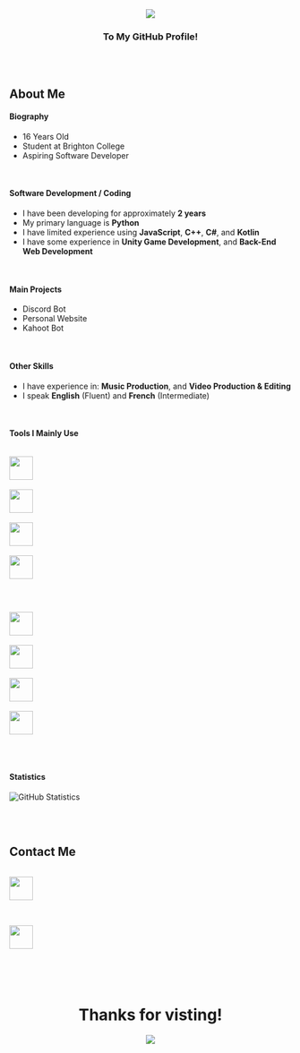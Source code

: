 <div align="center">
  <img src="https://github.com/OneBigUnit/OneBigUnit/blob/main/Images/Welcome Gif.gif">
  <br>
  <h3> <b> To My GitHub Profile! </b> </h3>
</div>
<br>
<br>

## About Me

#### Biography
* 16 Years Old
* Student at Brighton College
* Aspiring Software Developer
<br>

#### Software Development / Coding
* I have been developing for approximately **2 years**
* My primary language is **Python**
* I have limited experience using **JavaScript**, **C++**, **C#**, and **Kotlin**
* I have some experience in **Unity Game Development**, and **Back-End Web Development**
<br>

#### Main Projects
* Discord Bot
* Personal Website
* Kahoot Bot
<br>

#### Other Skills
* I have experience in: **Music Production**, and **Video Production & Editing**
* I speak **English** (Fluent) and **French** (Intermediate)
<br>

#### Tools I Mainly Use
<code> <a href="https://www.python.org/"> <img height="42" src="https://img.icons8.com/metro/26/000000/python.png"> </a> </code> &ensp;
<code> <a href="https://www.jetbrains.com/pycharm/"> <img height="42" src="https://img.icons8.com/color/48/000000/pycharm.png"> </a> </code> &ensp;
<code> <a href="https://www.image-line.com/"> <img height="42" src="https://img.icons8.com/color/48/000000/fl-studio.png"> </a> </code> &ensp;
<code> <a href="https://obsproject.com/"> <img height="42" src="https://img.icons8.com/color/48/000000/obs-studio.png"> </a> </code> <br> <br>
<code> <a href="https://www.techsmith.com/video-editor.html"> <img height="42" src="https://img.icons8.com/color/48/000000/camtasia-studio.png"> </a> </code> &ensp;
<code> <a href="https://atom.io/"> <img height="42" src="https://img.icons8.com/ios-filled/50/000000/atom-editor.png"> </a> </code> &ensp;
<code> <a href="https://unity.com/"> <img height="42" src="https://img.icons8.com/ios-filled/50/000000/unity.png"> </a> </code> &ensp;
<code> <a href="https://replit.com/"> <img height="42" src="https://cdn.remote.work/companies/ydbk6bgvruTBY0PXx3mCh8uiLN44IpiuXpqf2cde.jpeg"> </a> </code>
<br> <br> <br>

#### Statistics
![GitHub Statistics](https://github-readme-stats.vercel.app/api?username=OneBigUnit&count_private=true&theme=tokyonight&show_icons=true)

<br>
<br>

## Contact Me

<code> <a href="https://discordapp.com/users/380798738295422978"> <img src="https://img.icons8.com/color/48/000000/discord-logo.png" height="42"> </a> </code>
<br>
<br>
<code> <a href="mailto:kieran.lock@ymail.com"> <img src="https://img.icons8.com/color/48/000000/yahoo-mail-app.png" height="42"> </a> </code>

<br>
<br>

<div align="center">
  <h1> <b> Thanks for visting! </b> </h1>
  <img src="https://github.com/OneBigUnit/OneBigUnit/blob/main/Images/Goodbye Gif.gif" align="center">
</div>
